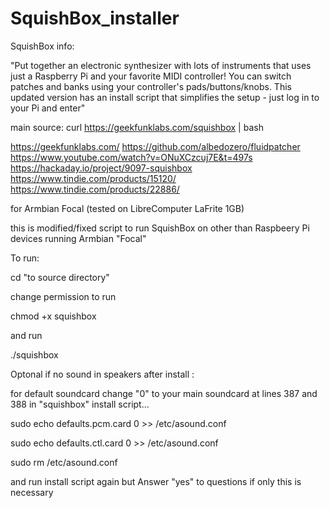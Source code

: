 # SquishBox_installer


SquishBox info:

"Put together an electronic synthesizer with lots of instruments that uses just a Raspberry Pi and your favorite MIDI controller! You can switch patches and banks using your controller's pads/buttons/knobs. This updated version has an install script that simplifies the setup - just log in to your Pi and enter"

main source: 
curl https://geekfunklabs.com/squishbox | bash

https://geekfunklabs.com/
https://github.com/albedozero/fluidpatcher
https://www.youtube.com/watch?v=ONuXCzcuj7E&t=497s
https://hackaday.io/project/9097-squishbox
https://www.tindie.com/products/15120/
https://www.tindie.com/products/22886/

for Armbian Focal (tested on LibreComputer LaFrite 1GB)

this is modified/fixed script to run SquishBox on other than Raspbeery Pi devices running Armbian "Focal"

To run:

cd "to source directory"

change permission to run

chmod +x squishbox

and run

./squishbox


Optonal if no sound in speakers after install :

for default soundcard change "0" to your main soundcard at lines 387 and 388 in "squishbox" install script...


sudo echo defaults.pcm.card 0 >> /etc/asound.conf

sudo echo defaults.ctl.card 0 >> /etc/asound.conf

sudo rm /etc/asound.conf

and run install script again but Answer "yes" to questions if only this is necessary
